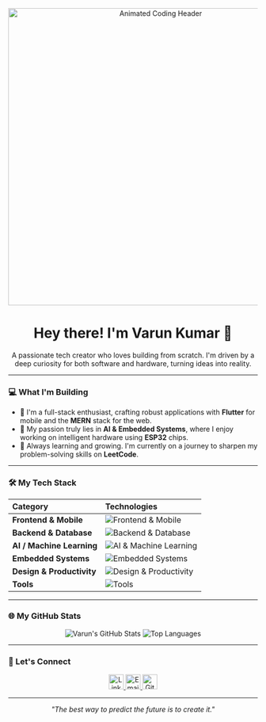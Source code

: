 <div align="center">
  <img src="https://raw.githubusercontent.com/Varun2365/Varun2365/main/assets/readme-header.gif" alt="Animated Coding Header" width="600" />
</div>

<h1 align="center">Hey there! I'm Varun Kumar 👋</h1>

<div align="center">
  <p>A passionate tech creator who loves building from scratch. I'm driven by a deep curiosity for both software and hardware, turning ideas into reality.</p>
</div>

---

### 💻 What I'm Building

-   📱 I'm a full-stack enthusiast, crafting robust applications with **Flutter** for mobile and the **MERN** stack for the web.
-   🤖 My passion truly lies in **AI & Embedded Systems**, where I enjoy working on intelligent hardware using **ESP32** chips.
-   🚀 Always learning and growing. I'm currently on a journey to sharpen my problem-solving skills on **LeetCode**.

---

### 🛠️ My Tech Stack

| Category | Technologies |
| :--- | :--- |
| **Frontend & Mobile** | <img src="https://skillicons.dev/icons?i=flutter,html,css,js,react" alt="Frontend & Mobile" /> |
| **Backend & Database** | <img src="https://skillicons.dev/icons?i=nodejs,express,mongodb" alt="Backend & Database" /> |
| **AI / Machine Learning** | <img src="https://skillicons.dev/icons?i=python,tensorflow,pytorch" alt="AI & Machine Learning" /> |
| **Embedded Systems** | <img src="https://skillicons.dev/icons?i=c,cpp,arduino,linux" alt="Embedded Systems" /> |
| **Design & Productivity** | <img src="https://skillicons.dev/icons?i=ps,pr,canva,office365" alt="Design & Productivity" /> |
| **Tools** | <img src="https://skillicons.dev/icons?i=vscode,git,docker" alt="Tools" /> |

---

### 🌐 My GitHub Stats

<p align="center">
  <img src="https://github-readme-stats.vercel.app/api?username=Varun2365&show_icons=true&theme=buefy" alt="Varun's GitHub Stats" />
  <img src="https://github-readme-stats.vercel.app/api/top-langs/?username=Varun2365&layout=compact&theme=buefy" alt="Top Languages" />
</p>

---

### 🔗 Let's Connect

<p align="center">
  <a href="https://www.linkedin.com/in/your-linkedin-profile" target="_blank">
    <img src="https://skillicons.dev/icons?i=linkedin" alt="LinkedIn" width="30" height="30"/>
  </a>
  <a href="mailto:varun.kumar.sharma.2365@gmail.com" target="_blank">
    <img src="https://skillicons.dev/icons?i=gmail" alt="Email" width="30" height="30"/>
  </a>
  <a href="https://github.com/Varun2365" target="_blank">
    <img src="https://skillicons.dev/icons?i=github" alt="GitHub" width="30" height="30"/>
  </a>
</p>

---

<p align="center">
  <i>"The best way to predict the future is to create it."</i>
</p>
